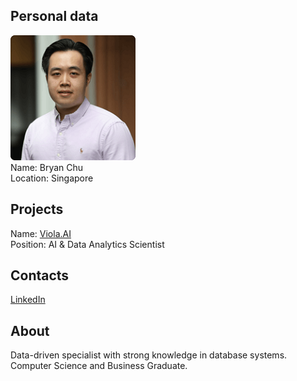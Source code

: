 ## Personal data
![bryan chu photo](photo/bryan_chu.png)  
Name:   Bryan Chu  
Location: Singapore  
## Projects 
Name: [Viola.AI](../projects/viola_ai.md)  
Position: AI & Data Analytics Scientist  
## Contacts
[LinkedIn](https://www.linkedin.com/in/bryanchubh/)    
## About
Data-driven specialist with strong knowledge in database systems. Computer Science and Business Graduate.

